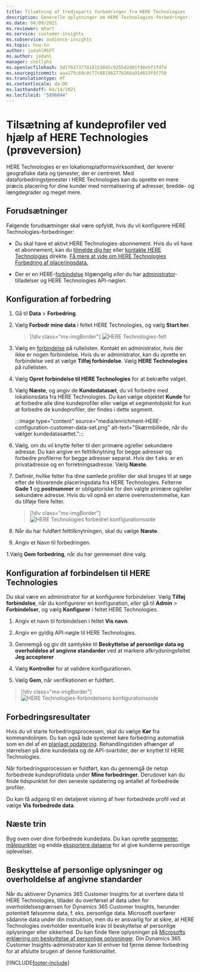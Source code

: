 ```yaml
---
title: Tilsætning af tredjeparts forbedringer fra HERE Technologies
description: Generelle oplysninger om HERE Technologies-forbedringer.
ms.date: 04/09/2021
ms.reviewer: mhart
ms.service: customer-insights
ms.subservice: audience-insights
ms.topic: how-to
author: jodahlMSFT
ms.author: jodahl
manager: shellyha
ms.openlocfilehash: 5d1f037377010153045c9255d2d01f98ebf1fdfd
ms.sourcegitcommit: aaa275c60c0c77c88196277b266a91d653f8f759
ms.translationtype: HT
ms.contentlocale: da-DK
ms.lasthandoff: 04/14/2021
ms.locfileid: "5896044"
---
```

# <a name="enrichment-of-customer-profiles-with-here-technologies-preview"></a>Tilsætning af kundeprofiler ved hjælp af HERE Technologies (prøveversion)

HERE Technologies er en lokationsplatformsvirksomhed, der leverer geografiske data og tjenester, der er centreret. Med dataforbedringstjenester i HERE Technologies kan du oprette en mere præcis placering for dine kunder med normalisering af adresser, bredde- og længdegrader og meget mere.

## <a name="prerequisites"></a>Forudsætninger

Følgende forudsætninger skal være opfyldt, hvis du vil konfigurere HERE Technologies-forbedringer:

- Du skal have et aktivt HERE Technologies-abonnement. Hvis du vil have et abonnement, kan du [tilmelde dig her](https://developer.here.com/sign-up?utm_medium=referral&utm_source=Microsoft-Dynamics-CI&create=Freemium-Basic) eller [kontakte HERE Technologies](https://developer.here.com/help?utm_medium=referral&utm_source=Microsoft-Dynamics-CI#how-can-we-help-you) direkte. [Få mere at vide om HERE Technologies Forbedring af placeringsdata.](https://developer.here.com/location-enrichment?cid=Dev-MicrosoftDynamics-DB-0-Dev-&utm_source=MicrosoftDynamics&utm_medium=referral&utm_campaign=Online_Dev_ReferralMicrosoft)

- Der er en HERE-[forbindelse](connections.md) tilgængelig *eller* du har [administrator](permissions.md#administrator)-tilladelser og HERE Technologies API-nøglen.

## <a name="configure-the-enrichment"></a>Konfiguration af forbedring

1. Gå til **Data** > **Forbedring**. 

1. Vælg **Forbedr mine data** i feltet HERE Technologies, og vælg **Start her**.

   > [!div class="mx-imgBorder"]
   > ![HERE Technologies-felt](media/HERE-tile.png "HERE Technologies-felt")

1. Vælg en [forbindelse](connections.md) på rullelisten. Kontakt en administrator, hvis der ikke er nogen forbindelse. Hvis du er administrator, kan du oprette en forbindelse ved at vælge **Tilføj forbindelse**. Vælg **HERE Technologies** på rullelisten. 

1. Vælg **Opret forbindelse til HERE Technologies** for at bekræfte valget.

1.  Vælg **Næste**, og angiv de **Kundedatasæt**, du vil forbedre med lokationsdata fra HERE Technologies. Du kan vælge objektet **Kunde** for at forbedre alle dine kundeprofiler eller vælge et segmentobjekt for kun at forbedre de kundeprofiler, der findes i dette segment.

    :::image type="content" source="media/enrichment-HERE-configuration-customer-data-set.png" alt-text="Skærmbillede, når du vælger kundedatasættet.":::

1. Vælg, om du vil knytte felter til den primære og/eller sekundære adresse. Du kan angive en felttilknytning for begge adresser og forbedre profilerne for begge adresser separat. Hvis der f.eks. er en privatadresse og en forretningsadresse. Vælg **Næste**.

1. Definér, hvilke felter fra dine samlede profiler der skal bruges til at søge efter de tilsvarende placeringsdata fra HERE Technologies. Felterne **Gade 1** og **postnummer** er obligatoriske for den valgte primære og/eller sekundære adresse. Hvis du vil opnå en større overensstemmelse, kan du tilføje flere felter.

   > [!div class="mx-imgBorder"]
   > ![HERE Technologies forbedret konfigurationsside](media/enrichment-HERE-configuration.png "HERE Technologies forbedret konfigurationsside")

1. Når du har fuldført felttilknytningen, skal du vælge **Næste**.

1. Angiv et Navn til forbedringen. 

1.Vælg **Gem forbedring**, når du har gennemset dine valg.

## <a name="configure-the-connection-for-here-technologies"></a>Konfiguration af forbindelsen til HERE Technologies 

Du skal være en administrator for at konfigurere forbindelser. Vælg **Tilføj forbindelse**, når du konfigurerer en konfiguration, *eller* gå til **Admin** > **Forbindelser**, og vælg **Konfigurer** i feltet HERE Technologies.

1. Angiv et navn til forbindelsen i feltet **Vis navn**.

1. Angiv en gyldig API-nøgle til HERE Technologies.

1. Gennemgå og giv dit samtykke til **Beskyttelse af personlige data og overholdelse af angivne standarder** ved at markere afkrydsningsfeltet **Jeg accepterer**

1. Vælg **Kontroller** for at validere konfigurationen.

1. Vælg **Gem**, når verifikationen er fuldført.

> [!div class="mx-imgBorder"]
   > ![HERE Technologies-forbindelsens konfigurationsside](media/enrichment-HERE-connection.png "HERE Technologies-forbindelsens konfigurationsside")

## <a name="enrichment-results"></a>Forbedringsresultater

Hvis du vil starte forbedringsprocessen, skal du vælge **Kør** fra kommandolinjen. Du kan også lade systemet køre forbedring automatisk som en del af en [planlagt opdatering](system.md#schedule-tab). Behandlingstiden afhænger af størrelsen på dine kundedata og de API-svartider, der er knyttet til HERE Technologies.

Når forbedringsprocessen er fuldført, kan du gennemgå de netop forbedrede kundeprofildata under **Mine forbedringer**. Derudover kan du finde tidspunktet for den seneste opdatering og antallet af forbedrede profiler.

Du kan få adgang til en detaljeret visning af hver forbedrede profil ved at vælge **Vis forbedrede data**.

## <a name="next-steps"></a>Næste trin

Byg oven over dine forbedrede kundedata. Du kan oprette [segmenter](segments.md), [målepunkter](measures.md) og endda [eksportere dataene](export-destinations.md) for at give kunderne personlige oplevelser.

## <a name="data-privacy-and-compliance"></a>Beskyttelse af personlige oplysninger og overholdelse af angivne standarder

Når du aktiverer Dynamics 365 Customer Insights for at overføre data til HERE Technologies, tillader du overførsel af data uden for overholdelsesgrænsen for Dynamics 365 Customer Insights, herunder potentielt følsomme data, f. eks. personlige data. Microsoft overfører sådanne data under din instruktion, men du er ansvarlig for at sikre, at HERE Technologies overholder eventuelle krav til beskyttelse af personlige oplysninger eller sikkerhed. Du kan finde flere oplysninger på [Microsofts erklæring om beskyttelse af personlige oplysninger](https://go.microsoft.com/fwlink/?linkid=396732).
Din Dynamics 365 Customer Insights-administrator kan til enhver tid fjerne denne forbedring for at afslutte brugen af denne funktionalitet.


[!INCLUDE[footer-include](../includes/footer-banner.md)]
